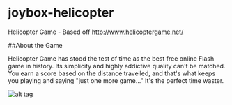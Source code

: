joybox-helicopter
=================

Helicopter Game - Based off http://www.helicoptergame.net/

##About the Game

Helicopter Game has stood the test of time as the best free online Flash game in history. Its simplicity and highly addictive quality can't be matched. You earn a score based on the distance travelled, and that's what keeps you playing and saying "just one more game..." It's the perfect time waster.

![alt tag](https://raw2.github.com/ahmetabdi/joybox-helicopter/master/resources/game.png)
